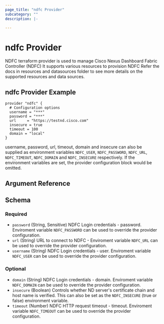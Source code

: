 ```yaml
---
page_title: "ndfc Provider"
subcategory: ""
description: |-

---
```


# ndfc Provider


NDFC terraform provider is used to manage Cisco Nexus Dashboard Fabric Controller (NDFC)
It supports various resources to provision NDFC
Refer the docs in resources and datasources folder to see more details on the supported resources and data sources.

## ndfc Provider Example

```hcl
provider "ndfc" {
  # Configuration options
  username = "***"
  password = "***"
  url     = "https://testnd.cisco.com"
  insecure = true
  timeout = 100
  domain = "local"
}
```
username, password, url, timeout, domain and insecure can also be supplied as environment variables `NDFC_USER`, `NDFC_PASSWORD`, `NDFC_URL`, `NDFC_TIMEOUT`, `NDFC_DOMAIN` and `NDFC_INSECURE` respectively. If the environment variables are set, the provider configuration block would be omitted.
## Argument Reference

<!-- schema generated by tfplugindocs -->
## Schema

### Required

- `password` (String, Sensitive) NDFC Login credentials - password. Enviroment variable `NDFC_PASSWORD` can be used to override the provider configuration.
- `url` (String) URL to connect to NDFC - Enviroment variable `NDFC_URL` can be used to override the provider configuration.
- `username` (String) NDFC Login credentials - user.  Enviroment variable `NDFC_USER` can be used to override the provider configuration.

### Optional

- `domain` (String) NDFC Login credentials - domain. Enviroment variable `NDFC_DOMAIN` can be used to override the provider configuration.
- `insecure` (Boolean) Controls whether ND server's certificate chain and host name is verified. This can also be set as the `NDFC_INSECURE` (true or false) environment variable.
- `timeout` (Number) NDFC HTTP request timeout - timeout. Enviroment variable `NDFC_TIMEOUT` can be used to override the provider configuration.



